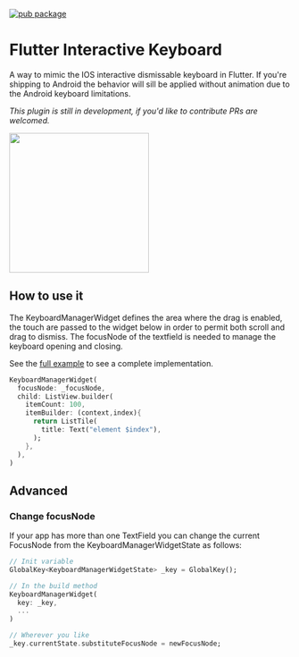 [![pub package](https://img.shields.io/pub/v/flutter_interactive_keyboard.svg)](https://pub.dev/packages/flutter_interactive_keyboard)

# Flutter Interactive Keyboard
A way to mimic the IOS interactive dismissable keyboard in Flutter. 
If you're shipping to Android the behavior will sill be applied without animation due to the Android keyboard limitations.

*This plugin is still in development, if you'd like to contribute PRs are welcomed.*

<img src="https://github.com/mcrovero/flutter_interactive_keyboard/raw/master/assets/demo1.gif" width="250">

## How to use it
The KeyboardManagerWidget defines the area where the drag is enabled, the touch are passed to the widget below in order to permit both scroll and drag to dismiss.
The focusNode of the textfield is needed to manage the keyboard opening and closing. 

See the [full example](https://github.com/mcrovero/flutter_interactive_keyboard/blob/master/example/lib/main.dart) to see a complete implementation.
```dart
KeyboardManagerWidget(
  focusNode: _focusNode,
  child: ListView.builder(
    itemCount: 100,
    itemBuilder: (context,index){
      return ListTile(
        title: Text("element $index"),
      );
    },
  ),
)
```

## Advanced
### Change focusNode
If your app has more than one TextField you can change the current FocusNode from the KeyboardManagerWidgetState as follows:
```dart
// Init variable
GlobalKey<KeyboardManagerWidgetState> _key = GlobalKey();

// In the build method
KeyboardManagerWidget(
  key: _key,
  ...
)

// Wherever you like
_key.currentState.substituteFocusNode = newFocusNode;
```
